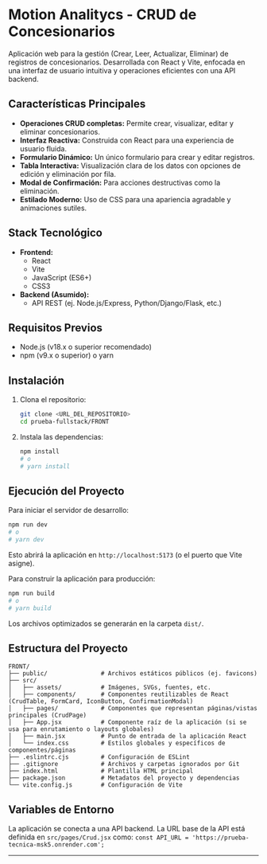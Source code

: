 # Motion Analitycs - CRUD de Concesionarios

Aplicación web para la gestión (Crear, Leer, Actualizar, Eliminar) de registros de concesionarios. Desarrollada con React y Vite, enfocada en una interfaz de usuario intuitiva y operaciones eficientes con una API backend.

## Características Principales

*   **Operaciones CRUD completas:** Permite crear, visualizar, editar y eliminar concesionarios.
*   **Interfaz Reactiva:** Construida con React para una experiencia de usuario fluida.
*   **Formulario Dinámico:** Un único formulario para crear y editar registros.
*   **Tabla Interactiva:** Visualización clara de los datos con opciones de edición y eliminación por fila.
*   **Modal de Confirmación:** Para acciones destructivas como la eliminación.
*   **Estilado Moderno:** Uso de CSS para una apariencia agradable y animaciones sutiles.

## Stack Tecnológico

*   **Frontend:**
    *   React
    *   Vite
    *   JavaScript (ES6+)
    *   CSS3
*   **Backend (Asumido):**
    *   API REST (ej. Node.js/Express, Python/Django/Flask, etc.)

## Requisitos Previos

*   Node.js (v18.x o superior recomendado)
*   npm (v9.x o superior) o yarn

## Instalación

1.  Clona el repositorio:
    ```bash
    git clone <URL_DEL_REPOSITORIO>
    cd prueba-fullstack/FRONT 
    ```
2.  Instala las dependencias:
    ```bash
    npm install
    # o
    # yarn install
    ```

## Ejecución del Proyecto

Para iniciar el servidor de desarrollo:
```bash
npm run dev
# o
# yarn dev
```
Esto abrirá la aplicación en `http://localhost:5173` (o el puerto que Vite asigne).

Para construir la aplicación para producción:
```bash
npm run build
# o
# yarn build
```
Los archivos optimizados se generarán en la carpeta `dist/`.

## Estructura del Proyecto

```
FRONT/
├── public/               # Archivos estáticos públicos (ej. favicons)
├── src/
│   ├── assets/           # Imágenes, SVGs, fuentes, etc.
│   ├── components/       # Componentes reutilizables de React (CrudTable, FormCard, IconButton, ConfirmationModal)
│   ├── pages/            # Componentes que representan páginas/vistas principales (CrudPage)
│   ├── App.jsx           # Componente raíz de la aplicación (si se usa para enrutamiento o layouts globales)
│   ├── main.jsx          # Punto de entrada de la aplicación React
│   └── index.css         # Estilos globales y específicos de componentes/páginas
├── .eslintrc.cjs         # Configuración de ESLint
├── .gitignore            # Archivos y carpetas ignorados por Git
├── index.html            # Plantilla HTML principal
├── package.json          # Metadatos del proyecto y dependencias
└── vite.config.js        # Configuración de Vite
```

## Variables de Entorno

La aplicación se conecta a una API backend. La URL base de la API está definida en `src/pages/Crud.jsx` como:
`const API_URL = 'https://prueba-tecnica-msk5.onrender.com';`



---

